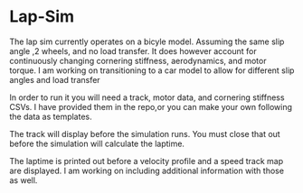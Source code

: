 # Lap-Sim
The lap sim currently operates on a bicyle model. Assuming the same slip angle ,2 wheels, and no load transfer. It does however account for continuously changing cornering stiffness, aerodynamics, and motor torque. 
I am working on transitioning to a car model to allow for different slip angles and load transfer

In order to run it you will need a track, motor data, and cornering stiffness CSVs. I have provided them in the repo,or you can make your own following the data as templates.

The track will display before the simulation runs. You must close that out before the simulation will calculate the laptime.

The laptime is printed out before a velocity profile and a speed track map are displayed. 
I am working on including additional information with those as well. 
